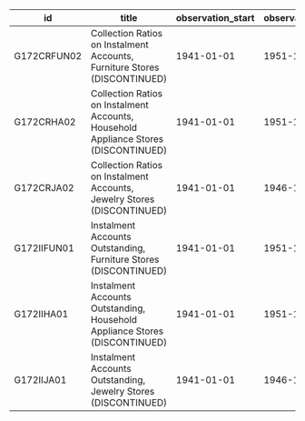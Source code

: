 | id          | title                                                                               | observation_start   | observation_end   |
|-------------|-------------------------------------------------------------------------------------|---------------------|-------------------|
| G172CRFUN02 | Collection Ratios on Instalment Accounts, Furniture Stores (DISCONTINUED)           | 1941-01-01          | 1951-12-01        |
| G172CRHA02  | Collection Ratios on Instalment Accounts, Household Appliance Stores (DISCONTINUED) | 1941-01-01          | 1951-12-01        |
| G172CRJA02  | Collection Ratios on Instalment Accounts, Jewelry Stores (DISCONTINUED)             | 1941-01-01          | 1946-12-01        |
| G172IIFUN01 | Instalment Accounts Outstanding, Furniture Stores (DISCONTINUED)                    | 1941-01-01          | 1951-12-01        |
| G172IIHA01  | Instalment Accounts Outstanding, Household Appliance Stores (DISCONTINUED)          | 1941-01-01          | 1951-12-01        |
| G172IIJA01  | Instalment Accounts Outstanding, Jewelry Stores (DISCONTINUED)                      | 1941-01-01          | 1946-12-01        |